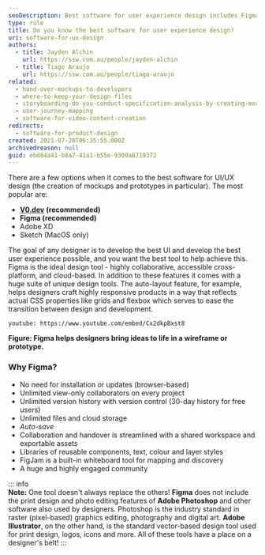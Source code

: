 ```yaml
---
seoDescription: Best software for user experience design includes Figma, V0.dev, Adobe XD, and Sketch, offering collaborative, cloud-based tools for creating wireframes, prototypes, and responsive designs.
type: rule
title: Do you know the best software for user experience design?
uri: software-for-ux-design
authors:
  - title: Jayden Alchin
    url: https://ssw.com.au/people/jayden-alchin
  - title: Tiago Araujo
    url: https://ssw.com.au/people/tiago-araujo
related:
  - hand-over-mockups-to-developers
  - where-to-keep-your-design-files
  - storyboarding-do-you-conduct-specification-analysis-by-creating-mock-ups
  - user-journey-mapping
  - software-for-video-content-creation
redirects:
  - software-for-product-design
created: 2021-07-20T06:35:55.000Z
archivedreason: null
guid: ebd84a41-b8a7-41a1-b55e-9300a8719372
---
```


There are a few options when it comes to the best software for UI/UX design (the creation of mockups and prototypes in particular). The most popular are:

- [**V0.dev**](https://v0.dev/) **(recommended)**
- **Figma (recommended)**
- Adobe XD
- Sketch (MacOS only)

<!--endintro-->

The goal of any designer is to develop the best UI and develop the best user experience possible, and you want the best tool to help achieve this. Figma is the ideal design tool - highly collaborative, accessible cross-platform, and cloud-based. In addition to these features it comes with a huge suite of unique design tools. The auto-layout feature, for example, helps designers craft highly responsive products in a way that reflects actual CSS properties like grids and flexbox which serves to ease the transition between design and development.

`youtube: https://www.youtube.com/embed/Cx2dkpBxst8`

**Figure: Figma helps designers bring ideas to life in a wireframe or prototype.**

### Why Figma?

- No need for installation or updates (browser-based)
- Unlimited view-only collaborators on every project
- Unlimited version history with version control (30-day history for free users)
- Unlimited files and cloud storage
- _Auto-save_
- Collaboration and handover is streamlined with a shared workspace and exportable assets
- Libraries of reusable components, text, colour and layer styles
- FigJam is a built-in whiteboard tool for mapping and discovery
- A huge and highly engaged community

::: info  
**Note:** One tool doesn't always replace the others! **Figma** does not include the print design and photo editing features of **Adobe Photoshop** and other software also used by designers. Photoshop is the industry standard in raster (pixel-based) graphics editing, photography and digital art. **Adobe Illustrator**, on the other hand, is the standard vector-based design tool used for print design, logos, icons and more. All of these tools have a place on a designer's belt!
:::

